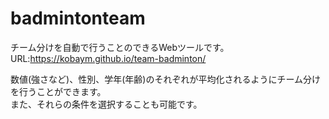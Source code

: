 # badmintonteam
チーム分けを自動で行うことのできるWebツールです。  
URL:https://kobaym.github.io/team-badminton/

数値(強さなど)、性別、学年(年齢)のそれぞれが平均化されるようにチーム分けを行うことができます。  
また、それらの条件を選択することも可能です。
